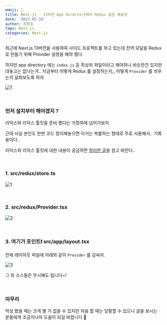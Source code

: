 ```yaml
---
emoji: 📖
title: Next.js - 13버전 App directory에서 Redux 설정 해보자
date: '2023-05-19'
author: 최현호
tags: Next.js
categories: Next.js
---
```


최근에 Next.js 13버전을 사용하여 사이드 프로젝트를 하고 있는데 전역 모달을 Redux로 만들기 위해 Provider 설정을 해야 했다.

하지만 app directory 에는 `index.js` 등 최상위 파일이라고 해야하나 비슷한건 있지만 대놓고는 없다는거..
지금부터 어떻게 Redux 를 설정하는지,, 어떻게 `Provider` 를 씌우는지 살펴보도록 하자

![1](https://github.com/Choi-HyunHo/coding_test/assets/87301268/d6c359e4-0116-4de2-965c-b6bcd5a76036)

<br>

### 먼저 설치부터 해야겠지 ?

리덕스와 리덕스 툴킷을 준비 했다는 가정하에 넘어가보자

근데 사실 본인도 한번 코드 정리해놓으면 이거는 복붙하는 형태로 주로 사용해서.. 기록용이다..

리덕스와 리덕스 툴킷에 대한 내용이 궁금하면 [정리한 글](https://choi-hyunho.com/react/react-redux/)을 참고 바란다..

<br>

### 1. src/redux/store.ts

![1](https://github.com/Choi-HyunHo/coding_test/assets/87301268/5be3776b-55dc-4e2e-b3fc-a8426a4fdfd1)

<br>

### 2. src/redux/Provider.tsx

![2](https://github.com/Choi-HyunHo/coding_test/assets/87301268/37e0e3f1-6001-4c49-b99e-eeaa73b9e924)

<br>

### 3. 여기가 포인트❗️ src/app/layout.tsx

전체 레이아웃 파일에 아래와 같이 `Provider` 를 감싸자.

![3](https://github.com/Choi-HyunHo/coding_test/assets/87301268/dd711837-364b-4eb6-a56d-2c876940e9e9)

그 외 소스들은 무시해도 됩니다~!

<br>

### 마무리

막상 봤을 때는 크게 별 거 없을 수 있지만 처음 할 때는 당황할 수 있으니 글을 보시는 분들에게
조금이나마 도움이 되길 바랍니다 🙏

<br>

```toc

```
